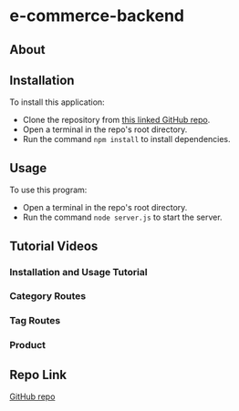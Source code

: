 # e-commerce-backend

## About

## Installation

To install this application:

- Clone the repository from [this linked GitHub repo](https://github.com/dolcebasstrombone/e-commerce-backend).
- Open a terminal in the repo's root directory.
- Run the command `npm install` to install dependencies.

## Usage

To use this program:

- Open a terminal in the repo's root directory.
- Run the command `node server.js` to start the server.

## Tutorial Videos

### Installation and Usage Tutorial

### Category Routes

### Tag Routes

### Product

## Repo Link
[GitHub repo](https://github.com/dolcebasstrombone/e-commerce-backend)
